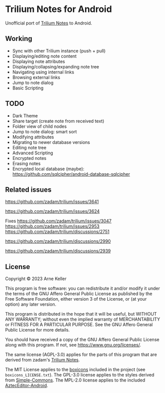 # Trilium Notes for Android

Unofficial port of [Trilium Notes](https://github.com/zadam/trilium) to Android.

## Working
- Sync with other Trilium instance (push + pull)
- Displaying/editing note content
- Displaying note attributes
- Displaying/collapsing/expanding note tree
- Navigating using internal links
- Browsing external links
- Jump to note dialog
- Basic Scripting

## TODO
- Dark Theme
- Share target (create note from received text)
- Folder view of child nodes
- Jump to note dialog: smart sort
- Modifying attributes
- Migrating to newer database versions
- Editing note tree
- Advanced Scripting
- Encrypted notes
- Erasing notes
- Encrypted local database (maybe): https://github.com/sqlcipher/android-database-sqlcipher

## Related issues

https://github.com/zadam/trilium/issues/3641

https://github.com/zadam/trilium/issues/3624

Fixes https://github.com/zadam/trilium/issues/3047 https://github.com/zadam/trilium/issues/2953 https://github.com/zadam/trilium/discussions/2751

https://github.com/zadam/trilium/discussions/2990

https://github.com/zadam/trilium/discussions/2939

## License

Copyright © 2023 Arne Keller

This program is free software: you can redistribute it and/or modify
it under the terms of the GNU Affero General Public License as published by
the Free Software Foundation, either version 3 of the License, or
(at your option) any later version.

This program is distributed in the hope that it will be useful,
but WITHOUT ANY WARRANTY; without even the implied warranty of
MERCHANTABILITY or FITNESS FOR A PARTICULAR PURPOSE.  See the
GNU Affero General Public License for more details.

You should have received a copy of the GNU Affero General Public License
along with this program.  If not, see <https://www.gnu.org/licenses/>.

The same license (AGPL-3.0) applies for the parts of this program that are derived from zadam's [Trilium Notes](https://github.com/zadam/trilium/).

The MIT License applies to the [boxicons](https://boxicons.com/) included in the project (see `boxicons_LICENSE.txt`).
The GPL-3.0 license applies to the styles derived from [Simple-Commons](https://github.com/SimpleMobileTools/Simple-Commons).
The MPL-2.0 license applies to the included [AztecEditor-Android](https://github.com/wordpress-mobile/AztecEditor-Android/).